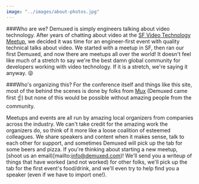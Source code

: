 ```yaml
---
image: "../images/about-photos.jpg"
---
```


###Who are we?
Demuxed is simply engineers talking about video technology. After years of chatting about video at the [SF Video Technology Meetup](http://www.meetup.com/SF-Video-Technology/), we decided it was time for an engineer-first event with quality technical talks about video. We started with a meetup in SF, then ran our first Demuxed, and now there are meetups all over the world! It doesn't feel like much of a stretch to say we're the best damn global community for developers working with video technology. If it is a stretch, we're saying it anyway. 😝

###Who's organizing this?
For the conference itself and things like this site, most of the behind the scenes is done by folks from [Mux](https://mux.com) (Demuxed came first ☝️) but none of this would be possible without amazing people from the community.

Meetups and events are all run by amazing local organizers from companies across the industry. We can't take credit for the amazing work the organizers do, so think of it more like a loose coalition of esteemed colleagues. We share speakers and content when it makes sense, talk to each other for support, and sometimes Demuxed will pick up the tab for some beers and pizza. If you're thinking about starting a new meetup, [shoot us an email)[mailto:info@demuxed.com)! We'll send you a writeup of things that have worked (and not worked) for other folks, we'll pick up the tab for the first event's food/drink, and we'll even try to help find you a speaker (even if we have to import one!).
